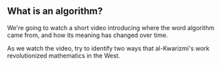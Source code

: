 
## What is an algorithm?

We're going to watch a short video introducing where the word algorithm came
from, and how its meaning has changed over time.

As we watch the video, try to identify two ways that al-Kwarizmi's work
revolutionized mathematics in the West.

